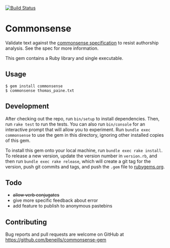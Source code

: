 [![Build Status](https://travis-ci.org/beneills/commonsense-gem.svg?branch=master)](https://travis-ci.org/beneills/commonsense-gem)


# Commonsense

Validate text against the [commonsense specification](https://github.com/beneills/commonsense-spec) to resist authorship analysis.  See the spec for more information.

This gem contains a Ruby library and single executable.

## Usage

    $ gem install commonsense
    $ commonsense thomas_paine.txt

## Development

After checking out the repo, run `bin/setup` to install dependencies. Then, run `rake test` to run the tests. You can also run `bin/console` for an interactive prompt that will allow you to experiment. Run `bundle exec commonsense` to use the gem in this directory, ignoring other installed copies of this gem.

To install this gem onto your local machine, run `bundle exec rake install`. To release a new version, update the version number in `version.rb`, and then run `bundle exec rake release`, which will create a git tag for the version, push git commits and tags, and push the `.gem` file to [rubygems.org](https://rubygems.org).

## Todo

+ ~~allow verb conjugates~~
+ give more specific feedback about error
+ add feature to publish to anonymous pastebins

## Contributing

Bug reports and pull requests are welcome on GitHub at https://github.com/beneills/commonsense-gem
